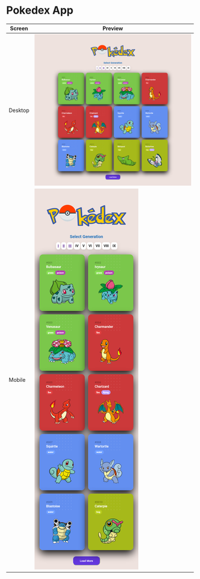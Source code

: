 # Pokedex App

| Screen  | Preview |
| ------------- | ------------- |
|  Desktop      | ![Pokedex-app](https://github.com/tokyohmachine/pokedex/blob/main/assets/Screenshot%202023-09-14%20at%2021-02-35%20Generation%20I.png)|
|  Mobile       | ![Pokedex-app](https://github.com/tokyohmachine/pokedex/blob/main/assets/Screenshot%202023-09-14%20at%2021-01-26%20Generation%20I.png)|

